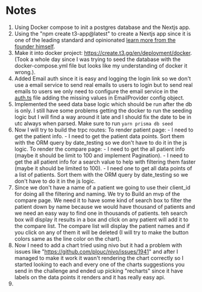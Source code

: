 # Notes

1. Using Docker compose to init a postgres database and the Nextjs app.
1. Using the "npm create t3-app@latest" to create a Nextjs app since it is one of the leading standard and opinionated [learn more from the founder himself](https://www.youtube.com/@t3dotgg).
1. Make it into docker project: <https://create.t3.gg/en/deployment/docker>. (Took a whole day since I was trying to seed the database with the docker-compose.yml file but looks like my understanding of docker it wrong.).
1. Added Email auth since it is easy and logging the login link so we don't use a email service to send real emails to users to login but to send real emails to users we only need to configure the email service in the [auth.ts](./app/src/server/auth.ts) file adding the missing values in EmailProvider config object.
1. Implemented the seed data base logic which should be run after the db is only. I still have some problems getting the docker to run the seeding logic but I will find a way around it late and I should fix the date to be in utc always when parsed. Make sure to run ```yarn prisma db seed```
1. Now I will try to build the trpc routes:
    To render patient page:
        - I need to get the patient info.
        - I need to get the patient data points. Sort them with the ORM query by date_testing so we don't have to do it in the js logic.
    To render the compare page:
        - I need to get the all patient info (maybe it should be limit to 100 and implement Pagination).
        - I need to get the all patient info for a search value to help with filtering them faster (maybe it should be limited to 100).
        - I need one to get all data points of a list of patients. Sort them with the ORM query by date_testing so we don't have to do it in the js logic.
1. Since we don't have a name of a patient we going to use their client_id for doing all the filtering and naming. We try to Build an mvp of the compare page. We need it to have some kind of search box to filter the patient down by name because we would have thousand of patients and we need an easy way to find one in thousands of patients. teh search box will display it results in a box and click on any patient will add it to the compare list. The compare list will display the patient names and if you click on any of them it will be deleted (I will try to make the button colors same as the line color on the chart).
1. Now I need to add a chart tried using nivo but it had a problem with issues like "<https://github.com/plouc/nivo/issues/1941>" and after I managed to make it work it wasn't rendering the chart correctly so I started looking to each and every one of the charts suggestions you send in the challenge and ended up picking "recharts" since it have labels on the data points it renders and it has really easy api.
1.
